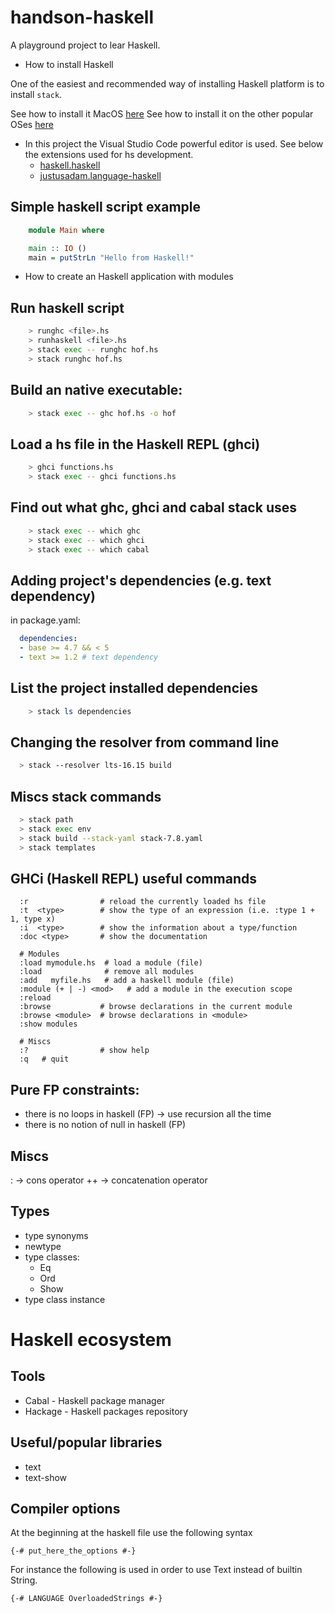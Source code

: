 # handson-haskell

A playground project to lear Haskell.

- How to install Haskell

One of the easiest and recommended way of installing Haskell platform is to install `stack`.

See how to install it MacOS [here](https://docs.haskellstack.org/en/stable/install_and_upgrade/#using-homebrew)
See how to install it on the other popular OSes [here](https://docs.haskellstack.org/en/stable/install_and_upgrade/#using-homebrew)

- In this project the Visual Studio Code powerful editor is used. See below the extensions used for hs development.
  - [haskell.haskell](https://marketplace.visualstudio.com/items?itemName=haskell.haskell)
  - [justusadam.language-haskell](https://marketplace.visualstudio.com/items?itemName=justusadam.language-haskell)

Simple haskell script example
---

```haskell
    module Main where

    main :: IO ()
    main = putStrLn "Hello from Haskell!"
```

- How to create an Haskell application with modules

Run haskell script
---

```sh
    > runghc <file>.hs
    > runhaskell <file>.hs
    > stack exec -- runghc hof.hs
    > stack runghc hof.hs
```

Build an native executable:
---

```sh
    > stack exec -- ghc hof.hs -o hof
```

Load a hs file in the Haskell REPL (ghci)
---

```sh
    > ghci functions.hs
    > stack exec -- ghci functions.hs
```

Find out what ghc, ghci and cabal stack uses
---

```sh
    > stack exec -- which ghc
    > stack exec -- which ghci
    > stack exec -- which cabal
```

Adding project's dependencies (e.g. text dependency)
---

  in package.yaml:

  ```yml
    dependencies:
    - base >= 4.7 && < 5
    - text >= 1.2 # text dependency
  ```

List the project installed dependencies
---

```sh
    > stack ls dependencies
```

Changing the resolver from command line
---

```sh
  > stack --resolver lts-16.15 build
```

Miscs stack commands
---

```sh
  > stack path
  > stack exec env
  > stack build --stack-yaml stack-7.8.yaml
  > stack templates
```

GHCi (Haskell REPL) useful commands
---

```text
  :r                # reload the currently loaded hs file
  :t  <type>        # show the type of an expression (i.e. :type 1 + 1, type x)
  :i  <type>        # show the information about a type/function
  :doc <type>       # show the documentation

  # Modules
  :load mymodule.hs  # load a module (file)
  :load              # remove all modules
  :add   myfile.hs   # add a haskell module (file)
  :module (+ | -) <mod>   # add a module in the execution scope
  :reload
  :browse           # browse declarations in the current module
  :browse <module>  # browse declarations in <module>
  :show modules

  # Miscs
  :?                # show help
  :q   # quit
```

Pure FP constraints:
---

- there is no loops in haskell (FP) -> use recursion all the time
- there is no notion of null in haskell (FP)


Miscs
---

:  -> cons operator
++ -> concatenation operator


Types
---

- type synonyms
- newtype
- type classes:
  - Eq
  - Ord
  - Show
- type class instance

Haskell ecosystem
===

Tools
---

- Cabal     - Haskell package manager
- Hackage   - Haskell packages repository

Useful/popular libraries
---

- text
- text-show


Compiler options
---

At the beginning at the haskell file use the following syntax
```
{-# put_here_the_options #-}
```

For instance the following is used in order to use Text instead of builtin String.

```
{-# LANGUAGE OverloadedStrings #-}
```
